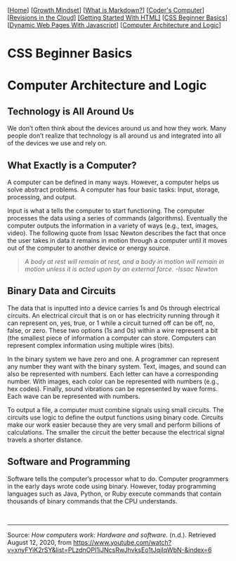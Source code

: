[[Home](README.md)] [[Growth Mindset](growthmindset.md)] [[What is Markdown?](learning_markdown.md)] [[Coder's Computer](coders_computer.md)] [[Revisions in the Cloud](revisions_in_the_cloud.md)] [[Getting Started With HTML]](gettingstartedwithhtml.md) [[CSS Beginner Basics](css_basics.md)] [[Dynamic Web Pages With Javascript](dynamic_webpages_with_javascript.md)] [[Computer Architecture and Logic](computer_architecture_and_logic.md)]
# CSS Beginner Basics

# Computer Architecture and Logic

## Technology is All Around Us
We don’t often think about the devices around us and how they work.  Many people don’t realize that technology is all around us and integrated into all of the devices we use and rely on.

## What Exactly is a Computer?
A computer can be defined in many ways.  However, a computer helps us solve abstract problems.  A computer has four basic tasks: Input, storage, processing, and output.

Input is what a tells the computer to start functioning.  The computer processes the data using a series of commands (algorithms).  Eventually the computer outputs the information in a variety of ways (e.g., text, images, video).  The following quote from Issac Newton describes the fact that once the user takes in data it remains in motion through a computer until it moves out of the computer to another device or energy source.
> *A body at rest will remain at rest, and a body in motion will remain in motion unless it is acted upon by an external force.  -Issac Newton*

## Binary Data and Circuits
The data that is inputted into a device carries 1s and 0s through electrical circuits.  An electrical circuit that is on or has electricity running through it can represent on, yes, true, or 1 while a circuit turned off can be off, no, false, or zero.  These two options (1s and 0s) within a wire represent a bit (the smallest piece of information a computer can store.  Computers can represent complex information using multiple wires (bits).  

In the binary system we have zero and one.  A programmer can represent any number they want with the binary system.  Text, images, and sound can also be represented with numbers.  Each letter can have a corresponding number.  With images, each color can be represented with numbers (e.g., hex codes).  Finally, sound vibrations can be represented by wave forms.  Each wave can be represented with numbers.  

To output a file, a computer must combine signals using small circuits.  The circuits use logic to define the output functions using binary code.  Circuits make our work easier because they are very small and perform billions of calculations.  The smaller the circuit the better because the electrical signal travels a shorter distance.  

## Software and Programming
Software tells the computer’s processor what to do.  Computer programmers in the early days wrote code using binary.  However, today programming languages such as Java, Python, or Ruby execute commands that contain thousands of binary commands that the CPU understands.              


<br>
<hr>

Source:
*How computers work: Hardware and software.* (n.d.). Retrieved August 12, 2020, from https://www.youtube.com/watch?v=xnyFYiK2rSY&list=PLzdnOPI1iJNcsRwJhvksEo1tJqjIqWbN-&index=6